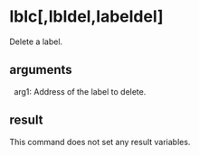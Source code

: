 
# lblc[,lbldel,labeldel]

Delete a label.

## arguments 

  arg1: Address of the label to delete.

## result
This command does not set any result variables.
